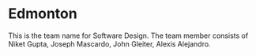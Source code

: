 # Edmonton
This is the team name for Software Design. The team member consists of Niket Gupta, Joseph Mascardo, John Gleiter, Alexis Alejandro.
